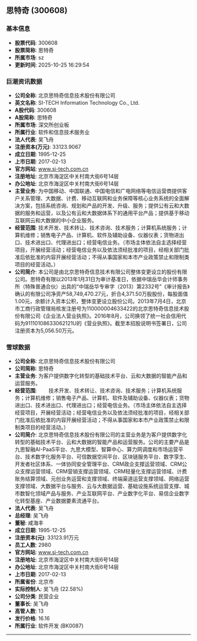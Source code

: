 ## 思特奇 (300608)

### 基本信息

- **股票代码**: 300608
- **股票简称**: 思特奇
- **所属市场**: sz
- **更新时间**: 2025-10-25 16:29:54

### 巨潮资讯数据

- **公司全称**: 北京思特奇信息技术股份有限公司
- **英文名称**: SI-TECH Information Technology Co., Ltd.
- **A股代码**: 300608
- **A股简称**: 思特奇
- **所属市场**: 深交所创业板
- **所属行业**: 软件和信息技术服务业
- **法人代表**: 吴飞舟
- **注册资本(万元)**: 33123.9067
- **成立日期**: 1995-12-25
- **上市日期**: 2017-02-13
- **官方网站**: www.si-tech.com.cn
- **注册地址**: 北京市海淀区中关村南大街6号14层
- **办公地址**: 北京市海淀区中关村南大街6号14层
- **主营业务**: 为中国移动、中国联通、中国电信和广电网络等电信运营商提供客户关系管理、大数据、计费、移动互联网和业务保障等核心业务系统的全面解决方案，包括系统咨询、规划和产品的开发、升级、服务；提供公有云和大数据的服务和运营，以及公有云和大数据体系下的通用平台产品；提供基于移动互联网云和大数据的中小企业服务。
- **经营范围**: 技术开发、技术转让、技术咨询、技术服务；计算机系统服务；计算机维修；销售电子产品、计算机、软件及辅助设备、仪器仪表；货物进出口、技术进出口、代理进出口；经营电信业务。（市场主体依法自主选择经营项目，开展经营活动；经营电信业务以及依法须经批准的项目，经相关部门批准后依批准的内容开展经营活动；不得从事国家和本市产业政策禁止和限制类项目的经营活动。）
- **公司简介**: 本公司是由北京思特奇信息技术有限公司整体变更设立的股份有限公司。思特奇有限以2013年1月31日为审计基准日，依据中瑞岳华会计师事务所（特殊普通合伙）出具的“中瑞岳华专审字（2013）第2332号”《审计报告》确认的有限公司净资产58,749,470.27元，折合4,371.50万股股份，每股面值1.00元，余额计入资本公积，整体变更设立股份公司。2013年7月4日，北京市工商行政管理局核发注册号为110000004633422的北京思特奇信息技术股份有限公司《企业法人营业执照》。2016年8月，公司换领了统一社会信用代码为91110108633062121U的《营业执照》。截至本招股说明书签署日，公司注册资本为5,056.50万元。

### 雪球数据

- **公司全称**: 北京思特奇信息技术股份有限公司
- **公司简称**: 思特奇
- **主营业务**: 为客户提供数字化转型的基础技术平台、云和大数据的智能产品和运营服务。
- **经营范围**: 　　技术开发、技术转让、技术咨询、技术服务；计算机系统服务；计算机维修；销售电子产品、计算机、软件及辅助设备、仪器仪表；货物进出口、技术进出口、代理进出口；经营电信业务。（市场主体依法自主选择经营项目，开展经营活动；经营电信业务以及依法须经批准的项目，经相关部门批准后依批准的内容开展经营活动；不得从事国家和本市产业政策禁止和限制类项目的经营活动。）
- **公司简介**: 北京思特奇信息技术股份有限公司的主营业务是为客户提供数字化转型的基础技术平台、云和大数据的智能产品和运营服务。公司的主要产品是九思智融AI-PaaS平台、九思大模型、智算中心、算力网调度和市场运营平台、技术数字化服务平台、可信数据空间平台、区块链服务平台、数字孪生、开发者社区体系、一体协同安全管理平台、CRM政企支撑运营领域、CRM公众支撑运营领域、CRM营销支撑运营领域、CRM轻量化支撑运营领域、计费账务结算领域、元创业务运营和支撑领域、终端渠道运营支撑领域、网络运营支撑领域、大数据平台与服务、云与大数据运营、基础设施系统运营支撑、城市数智化领域产品与服务、产业互联网平台、产业数字化平台、易信企业数字化转型基座、产业数据要素流通平台。
- **法人代表**: 吴飞舟
- **总经理**: 吴飞舟
- **董秘**: 咸海丰
- **成立日期**: 1995-12-25
- **注册资本(元)**: 33123.91万元
- **员工人数**: 2980
- **官方网站**: www.si-tech.com.cn
- **注册地址**: 北京市海淀区中关村南大街6号14层
- **办公地址**: 北京市海淀区中关村南大街6号14层
- **上市日期**: 2017-02-13
- **所属省份**: 北京市
- **实际控制人**: 吴飞舟 (22.58%)
- **公司分类**: 民营企业
- **董事长**: 吴飞舟
- **高管人数**: 13
- **发行价格**: 16.16
- **所属行业**: 软件开发 (BK0087)

---